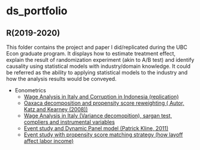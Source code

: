 # ds_portfolio
## R(2019-2020) 
 This folder contains the project and paper I did/replicated during the UBC Econ graduate program. It displays how to estimate treatment effect, explain the result of randomization experiment (akin to  A/B test) and identify causality using statistical models with industry/domain knowledge. It could be referred as the ability to applying statistical models to the industry and how the analysis results would be conveyed.
 * Eonometrics
    + [Wage Analysis in Italy and Corruption in Indonesia (replication)](https://github.com/neofreex01/ds_portfolio/blob/main/R(2019-2020)/Econmetrics%20problem%20sets/Wage-analysis-and-labor-economics.md)
    + [Oaxaca decomposition and propensity score reweighting ( Autor, Katz and Kearney (2008))](https://github.com/neofreex01/ds_portfolio/blob/main/R(2019-2020)/Econmetrics%20problem%20sets/Oaxaca-decompostition.md)
    + [Wage Analysis in Italy (Variance decomopition), sargan test, compliers and instrumental variables](https://github.com/neofreex01/ds_portfolio/blob/main/R(2019-2020)/Econmetrics%20problem%20sets/Econ-ps2.md)
    + [Event study and Dynamic Panel model (Patrick Kline, 2011)](https://github.com/neofreex01/ds_portfolio/blob/main/R(2019-2020)/Econmetrics%20problem%20sets/event-study-and-dynamic-panel.md)
    + [Event study with propensity score matching strategy (how layoff affect labor income)](https://github.com/neofreex01/ds_portfolio/blob/main/R(2019-2020)/Econmetrics%20problem%20sets/Event-study-with-matching.md)

